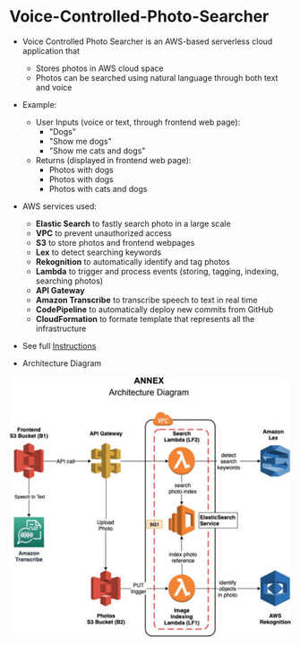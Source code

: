 # Voice-Controlled-Photo-Searcher

- Voice Controlled Photo Searcher is an AWS-based serverless cloud application that
    - Stores photos in AWS cloud space
    - Photos can be searched using natural language through both text and voice

- Example:
    - User Inputs (voice or text, through frontend web page): 
        - "Dogs"
        - "Show me dogs"
        - "Show me cats and dogs"
    - Returns (displayed in frontend web page):
        - Photos with dogs
        - Photos with dogs
        - Photos with cats and dogs

- AWS services used:
    - **Elastic Search** to fastly search photo in a large scale
    - **VPC** to prevent unauthorized access
    - **S3** to store photos and frontend webpages
    - **Lex** to detect searching keywords
    - **Rekognition** to automatically identify and tag photos
    - **Lambda** to trigger and process events (storing, tagging, indexing, searching photos)
    - **API Gateway**
    - **Amazon Transcribe** to transcribe speech to text in real time
    - **CodePipeline** to automatically deploy new commits from GitHub
    - **CloudFormation** to formate template that represents all the infrastructure

- See full [Instructions](Instruction.pdf)

- Architecture Diagram

![Architecture](Architecture.png)
